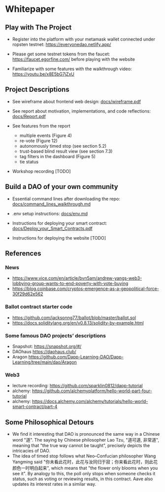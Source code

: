 # Whitepaper 

## Play with The Project
- Register into the platform with your metamask wallet connected under ropsten testnet: https://everyonedao.netlify.app/

- Please get some testnet tokens from the faucet: https://faucet.egorfine.com/
before playing with the website

- Familiarize with some features with the walkthrough video: https://youtu.be/x8E5bG7jZxU

## Project Descriptions 

- See wireframe about frontend web design: [docs/wireframe.pdf](docs/wireframe.pdf)

- See report about motivation, implementations, and code reflections: [docs/Report.pdf](docs/Report.pdf)

- See features from the report
    - multiple events (Figure 4)
    - re-vote (Figure 12)
    - autonomously timed stop (see section 5.2)
    - trust-based blind result view (see section 7.3)
    - tag filters in the dashboard (Figure 5)
    - tie status

- Workshop recording [TODO]

## Build a DAO of your own community
- Essential command lines after downloading the repo: [docs/command_lines_walkthrough.md](docs/command_lines_walkthrough.md)

- .env setup instructions: [docs/env.md](docs/env.md)

- Instructions for deploying your smart contract: [docs/Deploy_your_Smart_Contracts.pdf](docs/Deploy_your_Smart_Contracts.pdf)

- Instructions for deploying the website [TODO]

## References

### News
- https://www.vice.com/en/article/bvn5am/andrew-yangs-web3-lobbying-group-wants-to-end-poverty-with-vote-buying
- https://blog.coinbase.com/cryptos-emergence-as-a-geopolitical-force-30f29d62e562

### Ballot contract starter code
- https://github.com/jacksonng77/ballot/blob/master/ballot.sol
- https://docs.soliditylang.org/en/v0.8.13/solidity-by-example.html

### Some famous DAO projects’ descriptions
- Snapshot: https://snapshot.org/#/
- DAOhaus https://daohaus.club/
- Aragon https://github.com/Dapp-Learning-DAO/Dapp-Learning/tree/main/dao/Aragon

### Web3
- lecture recording: https://github.com/sparklin0812/dapp-tutorial
- alchemy: https://github.com/alchemyplatform/hello-world-part-four-tutorial
- alchemy: https://docs.alchemy.com/alchemy/tutorials/hello-world-smart-contract/part-4

## Some Philosophical Detours
- We find it interesting that DAO is pronounced the same way in a Chinese word "道". The saying by Chinese philosopher Lao Tzu, "道可道, 非常道", meaning that "the true way cannot be taught", precisely depicts the intricacies of DAO.
- The idea of timed stop follows what Neo–Confucian philosopher Wang Yangming said "你未看此花时，此花与汝同归于寂；你来看此花时，则此花颜色一时明白起来", which means that "the flower only blooms when you see it". By analogy to this, the poll only stops when someone checks it status, such as voting or reviewing results, in this contract. Aave also updates its interest rates in a similar way.


